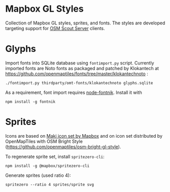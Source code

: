 # Mapbox GL Styles

Collection of Mapbox GL styles, sprites, and fonts. The styles are developed targeting 
support for [OSM Scout Server](https://github.com/rinigus/osmscout-server) clients.


# Glyphs

Import fonts into SQLite database using `fontimport.py`
script. Currently imported fonts are Noto fonts as packaged and
patched by Klokantech at
https://github.com/openmaptiles/fonts/tree/master/klokantechnoto :

```
./fontimport.py thirdparty/omt-fonts/klokantechnoto glyphs.sqlite
```


As a requirement, font import requires
[node-fontnik](https://github.com/mapbox/node-fontnik/). Install it
with

```
npm install -g fontnik
```


# Sprites

Icons are based on
[Maki icon set by Mapbox](https://github.com/mapbox/maki) and on icon
set distributed by OpenMapTiles with OSM Bright Style
(https://github.com/openmaptiles/osm-bright-gl-style).

To regenerate sprite set, install `spritezero-cli`:

```
npm install -g @mapbox/spritezero-cli
```

Generate sprites (used ratio 4):

```
spritezero --ratio 4 sprites/sprite svg
```

